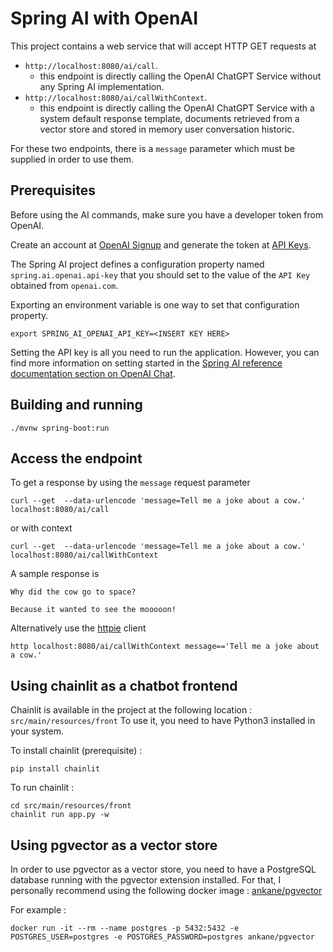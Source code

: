 # Spring AI with OpenAI

This project contains a web service that will accept HTTP GET requests at
- `http://localhost:8080/ai/call`.
  - this endpoint is directly calling the OpenAI ChatGPT Service without any Spring AI implementation.
- `http://localhost:8080/ai/callWithContext`.
  - this endpoint is directly calling the OpenAI ChatGPT Service with a system default response template, documents retrieved from a vector store and stored in memory user conversation historic.

For these two endpoints, there is a `message` parameter which must be supplied in order to use them.

## Prerequisites

Before using the AI commands, make sure you have a developer token from OpenAI.

Create an account at [OpenAI Signup](https://platform.openai.com/signup) and generate the token at [API Keys](https://platform.openai.com/account/api-keys).

The Spring AI project defines a configuration property named `spring.ai.openai.api-key` that you should set to the value of the `API Key` obtained from `openai.com`.

Exporting an environment variable is one way to set that configuration property.
```shell
export SPRING_AI_OPENAI_API_KEY=<INSERT KEY HERE>
```

Setting the API key is all you need to run the application.
However, you can find more information on setting started in the [Spring AI reference documentation section on OpenAI Chat](https://docs.spring.io/spring-ai/reference/api/clients/openai-chat.html).

## Building and running

```
./mvnw spring-boot:run
```

## Access the endpoint

To get a response by using the `message` request parameter
```shell
curl --get  --data-urlencode 'message=Tell me a joke about a cow.' localhost:8080/ai/call 
```
or with context

```shell
curl --get  --data-urlencode 'message=Tell me a joke about a cow.' localhost:8080/ai/callWithContext 
```
A sample response is

```text
Why did the cow go to space?

Because it wanted to see the mooooon!
```

Alternatively use the [httpie](https://httpie.io/) client
```shell
http localhost:8080/ai/callWithContext message=='Tell me a joke about a cow.'
```

## Using chainlit as a chatbot frontend

Chainlit is available in the project at the following location : ``` src/main/resources/front ```
To use it, you need to have Python3 installed in your system.

To install chainlit (prerequisite) :
```shell
pip install chainlit
```

To run chainlit :
```shell
cd src/main/resources/front
chainlit run app.py -w
```

## Using pgvector as a vector store

In order to use pgvector as a vector store, you need to have a PostgreSQL database running with the pgvector extension installed.
For that, I personally recommend using the following docker image : [ankane/pgvector](https://hub.docker.com/r/ankane/pgvector)

For example :
```shell
docker run -it --rm --name postgres -p 5432:5432 -e POSTGRES_USER=postgres -e POSTGRES_PASSWORD=postgres ankane/pgvector
```